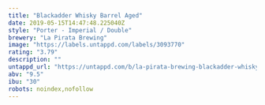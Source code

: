 ```yaml
---
title: "Blackadder Whisky Barrel Aged"
date: 2019-05-15T14:47:48.225040Z
style: "Porter - Imperial / Double"
brewery: "La Pirata Brewing"
image: "https://labels.untappd.com/labels/3093770"
rating: "3.79"
description: ""
untappd_url: "https://untappd.com/b/la-pirata-brewing-blackadder-whisky-barrel-aged/3093770"
abv: "9.5"
ibu: "30"
robots: noindex,nofollow
---
```

